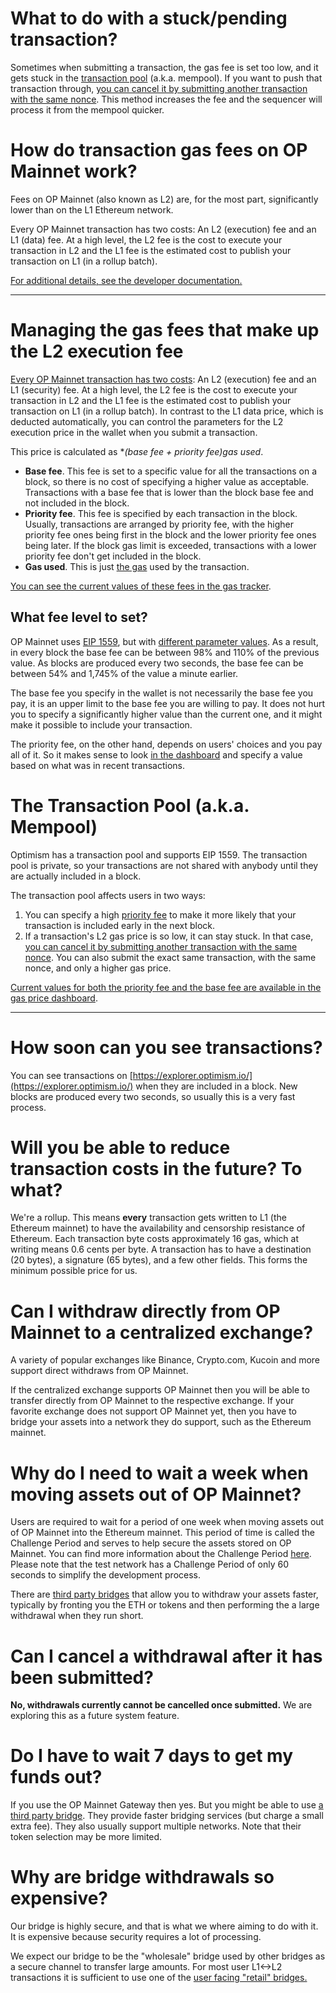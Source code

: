 
# What to do with a stuck/pending transaction?
Sometimes when submitting a transaction, the gas fee is set too low, and it gets stuck in the [transaction pool](https://help.optimism.io/hc/en-us/articles/16135808401947) (a.k.a. mempool). If you want to push that transaction through, [you can cancel it by submitting another transaction with the same nonce](https://info.etherscan.com/how-to-cancel-ethereum-pending-transactions/). This method increases the fee and the sequencer will process it from the mempool quicker.

# How do transaction gas fees on OP Mainnet work?
Fees on OP Mainnet (also known as L2) are, for the most part, significantly lower than on the L1 Ethereum network.

Every OP Mainnet transaction has two costs: An L2 (execution) fee and an L1 (data) fee. At a high level, the L2 fee is the cost to execute your transaction in L2 and the L1 fee is the estimated cost to publish your transaction on L1 (in a rollup batch).

[For additional details, see the developer documentation.](https://docs.optimism.io/builders/dapp-developers/transactions/fees)

---
# Managing the gas fees that make up the L2 execution fee

[Every OP Mainnet transaction has two costs](https://help.optimism.io/hc/en-us/articles/4411895794715): An L2 (execution) fee and an L1 (security) fee. At a high level, the L2 fee is the cost to execute your transaction in L2 and the L1 fee is the estimated cost to publish your transaction on L1 (in a rollup batch). In contrast to the L1 data price, which is deducted automatically, you can control the parameters for the L2 execution price in the wallet when you submit a transaction.

This price is calculated as  **(base fee + priority fee)*gas used**.

-   **Base fee**. This fee is set to a specific value for all the transactions on a block, so there is no cost of specifying a higher value as acceptable. Transactions with a base fee that is lower than the block base fee and not included in the block.
-   **Priority fee**. This fee is specified by each transaction in the block. Usually, transactions are arranged by priority fee, with the higher priority fee ones being first in the block and the lower priority fee ones being later. If the block gas limit is exceeded, transactions with a lower priority fee don't get included in the block.
-   **Gas used**. This is just  [the gas](https://ethereum.org/en/developers/docs/gas/)  used by the transaction.

[You can see the current values of these fees in the gas tracker](https://optimism.io/gas-tracker).

## What fee level to set?

OP Mainnet uses  [EIP 1559](https://eips.ethereum.org/EIPS/eip-1559), but with  [different parameter values](https://community.optimism.io/docs/developers/build/differences/#blocks). As a result, in every block the base fee can be between 98% and 110% of the previous value. As blocks are produced every two seconds, the base fee can be between 54% and 1,745% of the value a minute earlier.

The base fee you specify in the wallet is not necessarily the base fee you pay, it is an upper limit to the base fee you are willing to pay. It does not hurt you to specify a significantly higher value than the current one, and it might make it possible to include your transaction.

The priority fee, on the other hand, depends on users' choices and you pay all of it. So it makes sense to look  [in the dashboard](https://public-grafana.optimism.io/d/9hkhMxn7z/public-dashboard?orgId=1&refresh=5m&viewPanel=29)  and specify a value based on what was in recent transactions.


# The Transaction Pool (a.k.a. Mempool)

Optimism has a transaction pool and supports EIP 1559. The transaction pool is private, so your transactions are not shared with anybody until they are actually included in a block.

The transaction pool affects users in two ways:

1.  You can specify a high  [priority fee](https://ethereum.org/en/developers/docs/gas/)  to make it more likely that your transaction is included early in the next block.
2.  If a transaction's L2 gas price is so low, it can stay stuck. In that case,  [you can cancel it by submitting another transaction with the same nonce](https://info.etherscan.com/how-to-cancel-ethereum-pending-transactions/). You can also submit the exact same transaction, with the same nonce, and only a higher gas price.

[Current values for both the priority fee and the base fee are available in the gas price dashboard](https://optimism.io/gas-tracker).

---
# How soon can you see transactions?
You can see transactions on [https://explorer.optimism.io/](https://explorer.optimism.io/) when they are included in a block. New blocks are produced every two seconds, so usually this is a very fast process.

# Will you be able to reduce transaction costs in the future? To what?

We're a rollup. This means **every** transaction gets written to L1 (the Ethereum mainnet) to have the availability and censorship resistance of Ethereum. Each transaction byte costs approximately 16 gas, which at writing means 0.6 cents per byte. A transaction has to have a destination (20 bytes), a signature (65 bytes), and a few other fields. This forms the minimum possible price for us.


# Can I withdraw directly from OP Mainnet to a centralized exchange?
A variety of popular exchanges like Binance, Crypto.com, Kucoin and more support direct withdraws from OP Mainnet.

If the centralized exchange supports OP Mainnet then you will be able to transfer directly from OP Mainnet to the respective exchange. If your favorite exchange does not support OP Mainnet yet, then you have to bridge your assets into a network they do support, such as the Ethereum mainnet.

# Why do I need to wait a week when moving assets out of OP Mainnet?
Users are required to wait for a period of one week when moving assets out of OP Mainnet into the Ethereum mainnet. This period of time is called the Challenge Period and serves to help secure the assets stored on OP Mainnet. You can find more information about the Challenge Period  [here](https://community.optimism.io/docs/developers/bridge/messaging.html#understanding-the-challenge-period). Please note that the test network has a Challenge Period of only 60 seconds to simplify the development process.

There are  [third party bridges](https://www.optimism.io/apps/bridges)  that allow you to withdraw your assets faster, typically by fronting you the ETH or tokens and then performing the a large withdrawal when they run short.

# Can I cancel a withdrawal after it has been submitted?
**No, withdrawals currently cannot be cancelled once submitted.** We are exploring this as a future system feature.

# Do I have to wait 7 days to get my funds out?

If you use the OP Mainnet Gateway then yes. But you might be able to use [a third party bridge](https://www.optimism.io/apps/bridges). They provide faster bridging services (but charge a small extra fee). They also usually support multiple networks. Note that their token selection may be more limited.


# Why are bridge withdrawals so expensive?

Our bridge is highly secure, and that is what we where aiming to do with it. It is expensive because security requires a lot of processing.

We expect our bridge to be the "wholesale" bridge used by other bridges as a secure channel to transfer large amounts. For most user L1<->L2 transactions it is sufficient to use one of the  [user facing "retail" bridges.](https://www.optimism.io/apps)
